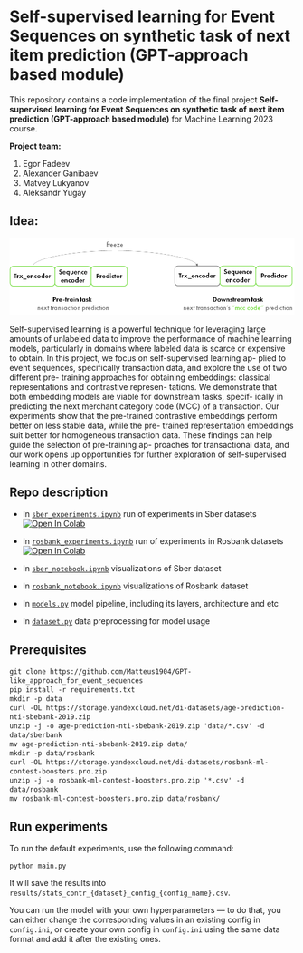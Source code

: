 # Self-supervised learning for Event Sequences on synthetic task of next item prediction (GPT-approach based module)

This repository contains a code implementation of the final project **Self-supervised learning for Event Sequences on synthetic task of next item prediction (GPT-approach based module)** for Machine Learning 2023 course.

__Project team:__

1) Egor Fadeev
2) Alexander Ganibaev
3) Matvey Lukyanov
4) Aleksandr Yugay

## Idea:

![alt text](/pics/transfer.png)

Self-supervised learning is a powerful technique
for leveraging large amounts of unlabeled data
to improve the performance of machine learning
models, particularly in domains where labeled
data is scarce or expensive to obtain. In this
project, we focus on self-supervised learning ap-
plied to event sequences, specifically transaction
data, and explore the use of two different pre-
training approaches for obtaining embeddings:
classical representations and contrastive represen-
tations. We demonstrate that both embedding
models are viable for downstream tasks, specif-
ically in predicting the next merchant category
code (MCC) of a transaction. Our experiments
show that the pre-trained contrastive embeddings
perform better on less stable data, while the pre-
trained representation embeddings suit better for
homogeneous transaction data. These findings
can help guide the selection of pre-training ap-
proaches for transactional data, and our work
opens up opportunities for further exploration of
self-supervised learning in other domains.

## Repo description

* In [`sber_experiments.ipynb`](sber_experiments.ipynb) run of experiments in Sber datasets <a target="_blank" href="https://colab.research.google.com/github/Matteus1904/GPT-like_approach_for_event_sequences/blob/master/sber_experiments.ipynb">
  <img src="https://colab.research.google.com/assets/colab-badge.svg" alt="Open In Colab"/>
</a>

* In [`rosbank_experiments.ipynb`](rosbank_experiments.ipynb) run of experiments in Rosbank datasets <a target="_blank" href="https://colab.research.google.com/github/Matteus1904/GPT-like_approach_for_event_sequences/blob/master/rosbank_experiments.ipynb">
  <img src="https://colab.research.google.com/assets/colab-badge.svg" alt="Open In Colab"/>
</a>

* In [`sber_notebook.ipynb`](https://github.com/Matteus1904/GPT-like_approach_for_event_sequences/blob/master/eda/sber_notebook.ipynb) visualizations of Sber dataset

* In [`rosbank_notebook.ipynb`](https://github.com/Matteus1904/GPT-like_approach_for_event_sequences/blob/master/eda/rosbank_notebook.ipynb) visualizations of Rosbank dataset

* In [`models.py`](/models.py) model pipeline, including its layers, architecture and etc

* In [`dataset.py`](/dataset.py) data preprocessing for model usage


## Prerequisites
```commandline
git clone https://github.com/Matteus1904/GPT-like_approach_for_event_sequences
pip install -r requirements.txt
mkdir -p data
curl -OL https://storage.yandexcloud.net/di-datasets/age-prediction-nti-sbebank-2019.zip
unzip -j -o age-prediction-nti-sbebank-2019.zip 'data/*.csv' -d data/sberbank
mv age-prediction-nti-sbebank-2019.zip data/
mkdir -p data/rosbank
curl -OL https://storage.yandexcloud.net/di-datasets/rosbank-ml-contest-boosters.pro.zip
unzip -j -o rosbank-ml-contest-boosters.pro.zip '*.csv' -d data/rosbank
mv rosbank-ml-contest-boosters.pro.zip data/rosbank/
```

## Run experiments
To run the default experiments, use the following command:
```
python main.py
```
It will save the results into `results/stats_contr_{dataset}_config_{config_name}.csv`.

You can run the model with your own hyperparameters — to do that, you can either change the corresponding values in an existing config in `config.ini`, or create your own config in `config.ini` using the same data format and add it after the existing ones.
